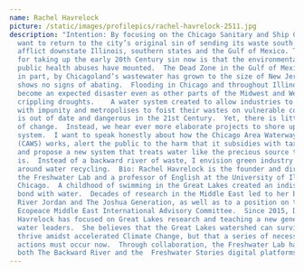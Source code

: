 ```yaml
---
name: Rachel Havrelock
picture: /static/images/profilepics/rachel-havrelock-2511.jpg
description: "Intention: By focusing on the Chicago Sanitary and Ship Canal, I
  want to return to the city’s original sin of sending its waste south to
  afflict downstate Illinois, southern states and the Gulf of Mexico. The reason
  for taking up the early 20th Century sin now is that the environmental and
  public health abuses have mounted.  The Dead Zone in the Gulf of Mexico fed,
  in part, by Chicagoland’s wastewater has grown to the size of New Jersey and
  shows no signs of abating.  Flooding in Chicago and throughout Illinois has
  become an expected disaster even as other parts of the Midwest and West face
  crippling droughts.    A water system created to allow industries to pollute
  with impunity and metropolises to foist their wastes on vulnerable communities
  is out of date and dangerous in the 21st Century.  Yet, there is little talk
  of change.  Instead, we hear ever more elaborate projects to shore up a broken
  system.  I want to speak honestly about how the Chicago Area Waterway System
  (CAWS) works, alert the public to the harm that it subsidies with tax dollars,
  and propose a new system that treats water like the precious source that it
  is.  Instead of a backward river of waste, I envision green industry built
  around water recycling.  Bio: Rachel Havrelock is the founder and director of
  the Freshwater Lab and a professor of English at the University of Illinois at
  Chicago.  A childhood of swimming in the Great Lakes created an indissoluble
  bond with water.  Decades of research in the Middle East led to her books
  River Jordan and The Joshua Generation, as well as to a position on the
  Ecopeace Middle East International Advisory Committee.  Since 2015, Dr.
  Havrelock has focused on Great Lakes research and teaching a new generation of
  water leaders.  She believes that the Great Lakes watershed can survive and
  thrive amidst accelerated Climate Change, but that a series of necessary
  actions must occur now.  Through collaboration, the Freshwater Lab has created
  both The Backward River and the  Freshwater Stories digital platforms. "
---
```

